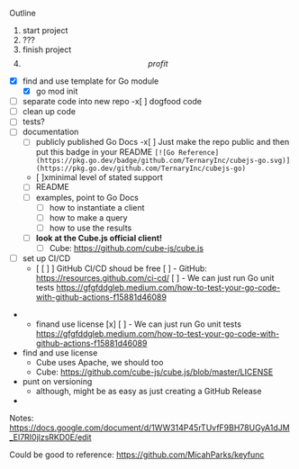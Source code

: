 Outline

1. start project
2. ???
3. finish project
4. $$ profit $$

- [x] find and use template for Go module
  - [x] go mod init
- [ ] separate code into new repo
  -x[ ] dogfood code
- [ ] clean up code
- [ ] tests?
- [ ] documentation
  - [ ] publicly published Go Docs
    -x[ ] Just make the repo public and then put this badge in your README `[![Go Reference](https://pkg.go.dev/badge/github.com/TernaryInc/cubejs-go.svg)](https://pkg.go.dev/github.com/TernaryInc/cubejs-go)`
  - [ ]xminimal level of stated support
  - [ ] README
  - [ ] examples, point to Go Docs
    - [ ] how to instantiate a client
    - [ ] how to make a query
    - [ ] how to use the results
  - [ ] **look at the Cube.js official client!**
    - [ ] Cube: https://github.com/cube-js/cube.js
- [ ] set up CI/CD
  - [ [ ] ] GitHub CI/CD shoud be free
    [ ] - GitHub: https://resources.github.com/ci-cd/
    [ ] - We can just run Go unit tests https://gfgfddgleb.medium.com/how-to-test-your-go-code-with-github-actions-f15881d46089
- - finand use license
  [x] [ ] - We can just run Go unit tests https://gfgfddgleb.medium.com/how-to-test-your-go-code-with-github-actions-f15881d46089
- find and use license
  - Cube uses Apache, we should too
  - Cube: https://github.com/cube-js/cube.js/blob/master/LICENSE
- punt on versioning
  - although, might be as easy as just creating a GitHub Release
-

Notes: https://docs.google.com/document/d/1WW314P45rTUvfF9BH78UGyA1dJM_El7RI0jlzsRKD0E/edit

Could be good to reference: https://github.com/MicahParks/keyfunc
